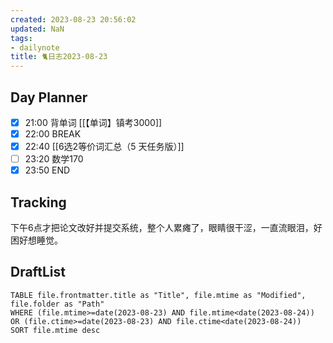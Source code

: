 ```yaml
---
created: 2023-08-23 20:56:02
updated: NaN
tags: 
- dailynote
title: 🐈日志2023-08-23
---
```


## Day Planner
- [x] 21:00 背单词 [[【单词】镇考3000]]
- [x] 22:00 BREAK
- [x] 22:40 [[6选2等价词汇总（5 天任务版）]]
- [ ] 23:20 数学170
- [x] 23:50 END

## Tracking
下午6点才把论文改好并提交系统，整个人累瘫了，眼睛很干涩，一直流眼泪，好困好想睡觉。

## DraftList
<!--此处显示今日新增或修改的草稿或其它非文献笔记文件-->

```dataview
TABLE file.frontmatter.title as "Title", file.mtime as "Modified", file.folder as "Path"
WHERE (file.mtime>=date(2023-08-23) AND file.mtime<date(2023-08-24)) OR (file.ctime>=date(2023-08-23) AND file.ctime<date(2023-08-24))
SORT file.mtime desc
```
